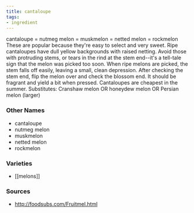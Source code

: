 ```yaml
---
title: cantaloupe
tags:
- ingredient
---
```

cantaloupe = nutmeg melon = muskmelon = netted melon = rockmelon These are popular because they're easy to select and very sweet. Ripe cantaloupes have dull yellow backgrounds with raised netting. Avoid those with protruding stems, or tears in the rind at the stem end--it's a tell-tale sign that the melon was picked too soon. When ripe melons are picked, the stem falls off easily, leaving a small, clean depression. After checking the stem end, flip the melon over and check the blossom end. It should be fragrant and yield a bit when pressed. Cantaloupes are cheapest in the summer. Substitutes: Cranshaw melon OR honeydew melon OR Persian melon (larger)

### Other Names

* cantaloupe
* nutmeg melon
* muskmelon
* netted melon
* rockmelon

### Varieties

* [[melons]]

### Sources
* http://foodsubs.com/Fruitmel.html
